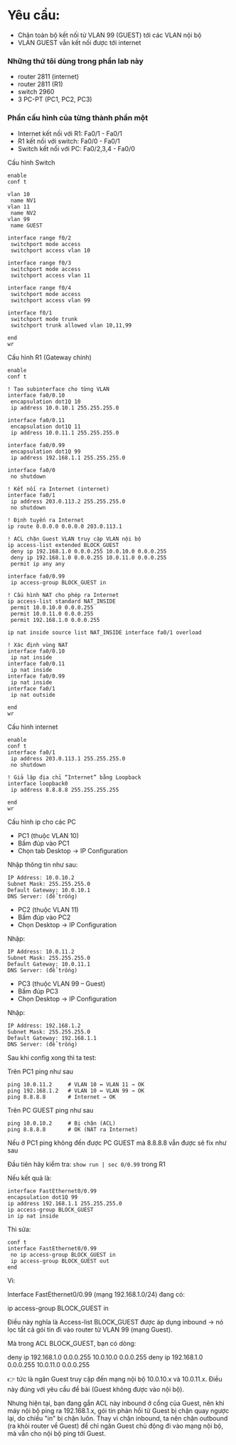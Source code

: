 # Yêu cầu:
- Chặn toàn bộ kết nối từ VLAN 99 (GUEST) tới các VLAN nội bộ
- VLAN GUEST vẫn kết nối được tới internet

### Những thứ tôi dùng trong phần lab này

- router 2811 (internet)
- router 2811 (R1)
- switch 2960 
- 3 PC-PT (PC1, PC2, PC3)

### Phần cấu hình của từng thành phần một

- Internet kết nối với R1: Fa0/1 - Fa0/1
- R1 kết nối với switch: Fa0/0 - Fa0/1
- Switch kết nối với PC: Fa0/2,3,4 - Fa0/0

Cấu hình Switch

```
enable
conf t

vlan 10
 name NV1
vlan 11
 name NV2
vlan 99
 name GUEST

interface range f0/2
 switchport mode access
 switchport access vlan 10

interface range f0/3
 switchport mode access
 switchport access vlan 11

interface range f0/4
 switchport mode access
 switchport access vlan 99

interface f0/1
 switchport mode trunk
 switchport trunk allowed vlan 10,11,99

end
wr

```

Cấu hình R1 (Gateway chính)

```
enable
conf t

! Tạo subinterface cho từng VLAN
interface fa0/0.10
 encapsulation dot1Q 10
 ip address 10.0.10.1 255.255.255.0

interface fa0/0.11
 encapsulation dot1Q 11
 ip address 10.0.11.1 255.255.255.0

interface fa0/0.99
 encapsulation dot1Q 99
 ip address 192.168.1.1 255.255.255.0

interface fa0/0
 no shutdown

! Kết nối ra Internet (internet)
interface fa0/1
 ip address 203.0.113.2 255.255.255.0
 no shutdown

! Định tuyến ra Internet
ip route 0.0.0.0 0.0.0.0 203.0.113.1

! ACL chặn Guest VLAN truy cập VLAN nội bộ
ip access-list extended BLOCK_GUEST
 deny ip 192.168.1.0 0.0.0.255 10.0.10.0 0.0.0.255
 deny ip 192.168.1.0 0.0.0.255 10.0.11.0 0.0.0.255
 permit ip any any

interface fa0/0.99
 ip access-group BLOCK_GUEST in

! Cấu hình NAT cho phép ra Internet
ip access-list standard NAT_INSIDE
 permit 10.0.10.0 0.0.0.255
 permit 10.0.11.0 0.0.0.255
 permit 192.168.1.0 0.0.0.255

ip nat inside source list NAT_INSIDE interface fa0/1 overload

! Xác định vùng NAT
interface fa0/0.10
 ip nat inside
interface fa0/0.11
 ip nat inside
interface fa0/0.99
 ip nat inside
interface fa0/1
 ip nat outside

end
wr

```

Cấu hình internet

```
enable
conf t
interface fa0/1
 ip address 203.0.113.1 255.255.255.0
 no shutdown

! Giả lập địa chỉ “Internet” bằng Loopback
interface loopback0
 ip address 8.8.8.8 255.255.255.255

end
wr

```

Cấu hình ip cho các PC

- PC1 (thuộc VLAN 10)
- Bấm đúp vào PC1
- Chọn tab Desktop → IP Configuration

Nhập thông tin như sau:

```
IP Address: 10.0.10.2
Subnet Mask: 255.255.255.0
Default Gateway: 10.0.10.1
DNS Server: (để trống)

```

- PC2 (thuộc VLAN 11)
- Bấm đúp vào PC2
- Chọn Desktop → IP Configuration

Nhập:

```
IP Address: 10.0.11.2
Subnet Mask: 255.255.255.0
Default Gateway: 10.0.11.1
DNS Server: (để trống)

```

- PC3 (thuộc VLAN 99 – Guest)
- Bấm đúp PC3
- Chọn Desktop → IP Configuration

Nhập:

```
IP Address: 192.168.1.2
Subnet Mask: 255.255.255.0
Default Gateway: 192.168.1.1
DNS Server: (để trống)

```

Sau khi config xong thì ta test:

Trên PC1 ping như sau

```
ping 10.0.11.2     # VLAN 10 ↔ VLAN 11 → OK
ping 192.168.1.2   # VLAN 10 ↔ VLAN 99 → OK
ping 8.8.8.8       # Internet → OK

```

Trên PC GUEST ping như sau

```
ping 10.0.10.2     # Bị chặn (ACL)
ping 8.8.8.8       # OK (NAT ra Internet)

```

Nếu ở PC1 ping không đến được PC GUEST mà 8.8.8.8 vẫn được sẽ fix như sau

Đầu tiên hãy kiểm tra: `show run | sec 0/0.99` trong R1

Nếu kết quả là:

```
interface FastEthernet0/0.99 
encapsulation dot1Q 99 
ip address 192.168.1.1 255.255.255.0 
ip access-group BLOCK_GUEST 
in ip nat inside

```

Thì sửa:

```
conf t
interface FastEthernet0/0.99
 no ip access-group BLOCK_GUEST in
 ip access-group BLOCK_GUEST out
end

```

Vì:

Interface FastEthernet0/0.99 (mạng 192.168.1.0/24) đang có:

ip access-group BLOCK_GUEST in


Điều này nghĩa là Access-list BLOCK_GUEST được áp dụng inbound
→ nó lọc tất cả gói tin đi vào router từ VLAN 99 (mạng Guest).

Mà trong ACL BLOCK_GUEST, bạn có dòng:

deny ip 192.168.1.0 0.0.0.255 10.0.10.0 0.0.0.255
deny ip 192.168.1.0 0.0.0.255 10.0.11.0 0.0.0.255


👉 tức là ngăn Guest truy cập đến mạng nội bộ 10.0.10.x và 10.0.11.x.
Điều này đúng với yêu cầu đề bài (Guest không được vào nội bộ).

Nhưng hiện tại, bạn đang gắn ACL này inbound ở cổng của Guest,
nên khi máy nội bộ ping ra 192.168.1.x, gói tin phản hồi từ Guest bị chặn quay ngược lại, do chiều "in" bị chặn luôn.
Thay vì chặn inbound, ta nên chặn outbound (ra khỏi router về Guest)
để chỉ ngăn Guest chủ động đi vào mạng nội bộ, mà vẫn cho nội bộ ping tới Guest.
